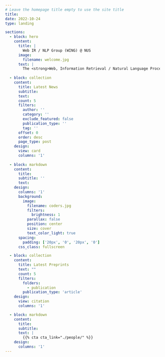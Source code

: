 ```yaml
---
# Leave the homepage title empty to use the site title
title:
date: 2022-10-24
type: landing

sections:
  - block: hero
    content:
      title: |
        Web IR / NLP Group (WING) @ NUS
      image:
        filename: welcome.jpg
      text: |
        The <strong>Web, Information Retrieval / Natural Language Processing Group (WING)</strong> explores the research area of applied language processing and information retrieval to the Web and related technologies. Areas of current interest are question answering, scholarly digital libraries, verb similarity, focused crawling, citation parsing and spidering, web page classification and division, text segmentation, and full text analysis. WING is headed by <A HREF="authors/min-yen-kan">Min</a> (A/P Min-Yen KAN). We are based in the Computational Linguistics Laboratory of the <a href="https://www.comp.nus.edu.sg">School of Computing</a> at the National University of Singapore. We often work with the Natural Language Processing Group and the <a href="http://lms.comp.nus.edu.sg/">Lab for Media Search</a>. We are part of the Media Technologies research group umbrella.
  
  - block: collection
    content:
      title: Latest News
      subtitle:
      text:
      count: 5
      filters:
        author: ''
        category: ''
        exclude_featured: false
        publication_type: ''
        tag: ''
      offset: 0
      order: desc
      page_type: post
    design:
      view: card
      columns: '1'
  
  - block: markdown
    content:
      title:
      subtitle: ''
      text:
    design:
      columns: '1'
      background:
        image: 
          filename: coders.jpg
          filters:
            brightness: 1
          parallax: false
          position: center
          size: cover
          text_color_light: true
      spacing:
        padding: ['20px', '0', '20px', '0']
      css_class: fullscreen

  - block: collection
    content:
      title: Latest Preprints
      text: ""
      count: 5
      filters:
        folders:
          - publication
        publication_type: 'article'
    design:
      view: citation
      columns: '1'

  - block: markdown
    content:
      title:
      subtitle:
      text: |
        {{% cta cta_link="./people/" %}}
    design:
      columns: '1'
---
```

